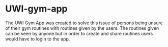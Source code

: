 # UWI-gym-app
The UWI Gym App was created to solve this issue of persons being unsure of their gym routines with routines given by the users. The routines given can be seen by anyone but in order to create and share routines users would have to login to the app. 
